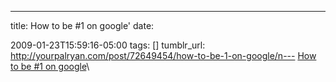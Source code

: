 ---
title: How to be \#1 on google\'
date:

 2009-01-23T15:59:16-05:00 
tags:  [] 
tumblr_url:
http://yourpalryan.com/post/72649454/how-to-be-1-on-google/n--- 
[How to
be \#1 on
google](http://ryanparsley.com/blog/2009/01/23/how-to-be-1-on-google/)\
